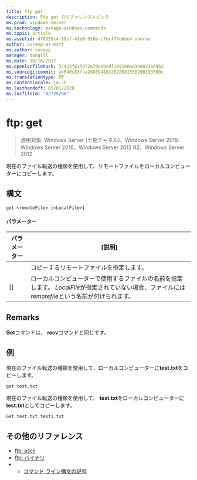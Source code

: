 ```yaml
---
title: ftp get
description: Ftp get のリファレンストピック
ms.prod: windows-server
ms.technology: manage-windows-commands
ms.topic: article
ms.assetid: d70355c4-58ef-43e0-916b-c7ecf77e6ee4 vhorne
author: coreyp-at-msft
ms.author: coreyp
manager: dongill
ms.date: 10/16/2017
ms.openlocfilehash: 37423f81fd72e79cebcdf169160ad3e8033b69b2
ms.sourcegitcommit: ab64dc83fca28039416c26226815502d0193500c
ms.translationtype: MT
ms.contentlocale: ja-JP
ms.lasthandoff: 05/01/2020
ms.locfileid: "82725296"
---
```

# <a name="ftp-get"></a>ftp: get

> 適用対象: Windows Server (半期チャネル)、Windows Server 2019、Windows Server 2016、Windows Server 2012 R2、Windows Server 2012

現在のファイル転送の種類を使用して、リモートファイルをローカルコンピューターにコピーします。   
## <a name="syntax"></a>構文  
```  
get <remoteFile> [<LocalFile>]  
```  
#### <a name="parameters"></a>パラメーター  

|   パラメーター   |                                                              [説明]                                                               |
|---------------|----------------------------------------------------------------------------------------------------------------------------------------|
| <remoteFile>  |                                                   コピーするリモートファイルを指定します。                                                   |
| [<LocalFile>] | ローカルコンピューターで使用するファイルの名前を指定します。 *LocalFile*が指定されていない場合、ファイルには*remotefile*という名前が付けられます。 |

## <a name="remarks"></a>Remarks  
**Get**コマンドは、 **recv**コマンドと同じです。  
## <a name="examples"></a>例  
現在のファイル転送の種類を使用して、ローカルコンピューターに**test.txt**をコピーします。  
```  
get test.txt  
```  
現在のファイル転送の種類を使用して、 **test.txt**をローカルコンピューターに**test.txt**としてコピーします。  
```  
Get test.txt test1.txt  
```  
## <a name="additional-references"></a>その他のリファレンス  
-   [ftp: ascii](ftp-ascii.md)  
-   [ftp: バイナリ](ftp-binary.md)  
-   - [コマンド ライン構文の記号](command-line-syntax-key.md)  
